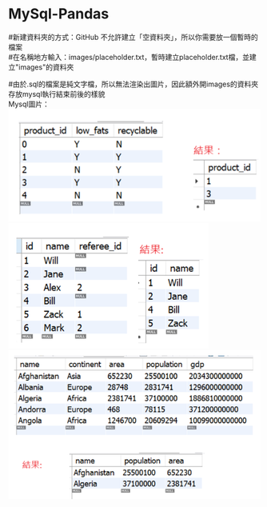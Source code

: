 # MySql-Pandas
#新建資料夾的方式：GitHub 不允許建立「空資料夾」，所以你需要放一個暫時的檔案   
#在名稱地方輸入：images/placeholder.txt，暫時建立placeholder.txt檔，並建立"images"的資料夾   

#由於.sql的檔案是純文字檔，所以無法渲染出圖片，因此額外開images的資料夾存放mysql執行結束前後的樣貌  
Mysql圖片：   
![MS_1](./images/Mysql_1.png)  
![MS_1](./images/Mysql_2.png)  
![MS_1](./images/Mysql_3.png)
